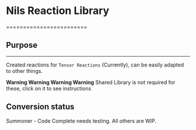 # Nils Reaction Library

========================

## Purpose

---------------
Created reactions for `Tensor Reactions` (Currently), can be easily adapted to other things.

**Warning Warning Warning Warning** Shared Library is not required for these, click on it to see instructions

## Conversion status

Summoner - Code Complete needs testing.
All others are WIP.
